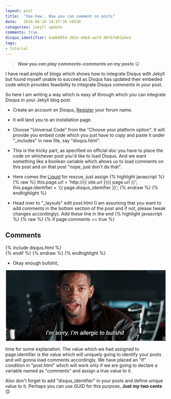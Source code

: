 ```yaml
---
layout: post
title:  "Yee-haw.. Now you can comment on posts"
date:   2016-06-26 14:07:36 +0530
categories: jekyll update
comments: true
disqus_identifier: 6adb8054-382e-4de9-ae7d-807b7d02a5e3
tags:
- tutorial
---
```

> ***Now you can play comments-comments on my posts*** :stuck_out_tongue:

I have read ample of blogs which shows how to integrate Disqus with Jekyll but found myself unable to succeed as Disqus has updated their embeded code which provides feasibility to integrate Disqus comments in your post.

So here I am writing a way which is easy af through which you can integrate Disqus in your Jekyll blog post.

*  Create an account on Disqus, [Register][Register] your forum name.
*  It will land you to an installation page.
*  Choose "Universal Code" from the "Choose your platform option".
  It will provide you embed code which you just have to copy and paste it under "_includes" in new file, say "disqus.html".
*  This is the tricky part, as specified on official doc you have to place the code on whichever post you'd like to load Disqus. And we want something like a boolean variable which allows us to load comments on this post and on that post "nope, just don't do that".
*  Here comes the [Liquid][Liquid] for rescue, just assign
{% highlight javascript %}
{% raw %}
this.page.url = 'http://{{ site.url }}{{ page.url }}';
this.page.identifier = '{{ page.disqus_identifier }}';
{% endraw %}
{% endhighlight %}

*  Head over to "_layouts" edit post.html (I am assuming that you want to add comments in the bottom section of the post and if not, please tweak changes accordingly). Add these line in the end
{% highlight javascript %}
{% raw %}
{% if page.comments == true %}
<section id="comments">
  <h1 class="title">Comments</h1>
  {% include disqus.html %}
</section>
{% endif %}
{% endraw %}
{% endhighlight %}

*  Okay enough bullshit,

<center><img src="/images/bullshit.gif" /></center>
<p/>
 time for some explanation. The value which we had assigned to page.identifier is the value which will uniquely going to identify your posts and will gonna load comments accordingly. We have placed an "If" condition in "post.html" which will work only if we are going to declare a variable named as "comments" and assign a true value to it.

Also don't forget to add "disqus_identifier" in your posts and define unique value to it. Perhaps you can use GUID for this purpose, **Just my two cents** :blush:

[Register]: http://disqus.com/Register
[Liquid]: https://github.com/Shopify/liquid/wiki
